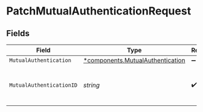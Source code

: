# PatchMutualAuthenticationRequest


## Fields

| Field                                                                               | Type                                                                                | Required                                                                            | Description                                                                         | Example                                                                             |
| ----------------------------------------------------------------------------------- | ----------------------------------------------------------------------------------- | ----------------------------------------------------------------------------------- | ----------------------------------------------------------------------------------- | ----------------------------------------------------------------------------------- |
| `MutualAuthentication`                                                              | [*components.MutualAuthentication](../../models/components/mutualauthentication.md) | :heavy_minus_sign:                                                                  | N/A                                                                                 |                                                                                     |
| `MutualAuthenticationID`                                                            | *string*                                                                            | :heavy_check_mark:                                                                  | Alphanumeric string identifying a mutual authentication.                            | SEAwSOsP7dEpTgGZdP7ZFw                                                              |